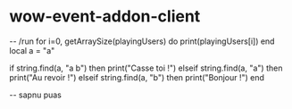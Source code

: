 # wow-event-addon-client

-- /run for i=0, getArraySize(playingUsers) do print(playingUsers[i]) end
local a = "a"

if string.find(a, "a b") then
	print("Casse toi !")
elseif string.find(a, "a") then
	print("Au revoir !")
elseif string.find(a, "b") then
	print("Bonjour !")
end

-- sapnu puas